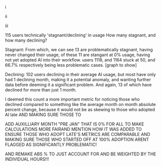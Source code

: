 i

ii

iii

115 users technically 'stagnant/declining' in usage
How many stagnant, and how many declining?

Stagnant:
From which, we can see 13 are problematically stagnant, having never changed their usage, of these 11 are stangant at 0% usage, having not yet adopted AI into their workflow.
users 1118, and 1164 stuck at 50, and 66.7% respectively being less problematic cases.
[graph to show]

Declining:
102 users declining in their average AI usage, but most have only had 1 declining month, making it a potential anomaly, and wanting further data before deeming it a significant problem. And again, 13 of which have declined for more than just 1 month. 

I deemed this count a more important metric for noticing those who declined compared to something like the average month on month absolute percent change, because it would not be as skewing to those who adopted AI late AND MAKING SURE THOSE TO 

ADD AUXILLIARY MONTH "PRE JAN" THAT IS 0% FOR ALL TO MAKE CALCULATIONS MORE FAIRAND MENTION HOW IT WAS ADDED TO ENSURE THOSE WHO ADOPT LATE'S METRICS ARE COMPARABLE AND MAKING SURE THOSE WHO STARTED OFF AT 100% ADOPTION ARENT FLAGGED AS SIGNIFICANTLY PROBLEMATIC!

AND REMAKE ABS % TO JUST ACCOUNT FOR AND BE WEIGHTED BY THE INDIVIDUAL HOURS!!!